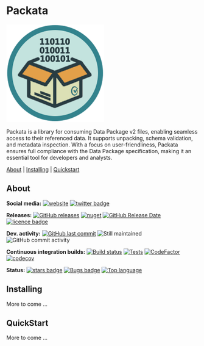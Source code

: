 # Packata

![Logo](https://raw.githubusercontent.com/Seddryck/Packata/main/assets/packata-icon-256.png)

Packata is a library for consuming Data Package v2 files, enabling seamless access to their referenced data. It supports unpacking, schema validation, and metadata inspection. With a focus on user-friendliness, Packata ensures full compliance with the Data Package specification, making it an essential tool for developers and analysts.

[About][] | [Installing][] | [Quickstart][]

[About]: #about (About)
[Installing]: #installing (Installing)
[Quickstart]: #quickstart (Quickstart)

## About

**Social media:** [![website](https://img.shields.io/badge/website-seddryck.github.io/Packata-fe762d.svg)](https://seddryck.github.io/Packata)
[![twitter badge](https://img.shields.io/badge/twitter%20Packata-@Seddryck-blue.svg?style=flat&logo=twitter)](https://twitter.com/Seddryck)

**Releases:** [![GitHub releases](https://img.shields.io/github/v/release/seddryck/packata?label=GitHub%20releases)](https://github.com/seddryck/packata/releases/latest) 
[![nuget](https://img.shields.io/nuget/v/Packata.Core.svg)](https://www.nuget.org/packages/Packata.Core/) [![GitHub Release Date](https://img.shields.io/github/release-date/seddryck/Packata.svg)](https://github.com/Seddryck/Packata/releases/latest) [![licence badge](https://img.shields.io/badge/License-Apache%202.0-yellow.svg)](https://github.com/Seddryck/Packata/blob/master/LICENSE) 

**Dev. activity:** [![GitHub last commit](https://img.shields.io/github/last-commit/Seddryck/Packata.svg)](https://github.com/Seddryck/Packata/commits)
![Still maintained](https://img.shields.io/maintenance/yes/2024.svg)
![GitHub commit activity](https://img.shields.io/github/commit-activity/y/Seddryck/Packata)

**Continuous integration builds:** [![Build status](https://ci.appveyor.com/api/projects/status/bq45qo05end3bk88?svg=true)](https://ci.appveyor.com/project/Seddryck/Packata/)
[![Tests](https://img.shields.io/appveyor/tests/seddryck/Packata.svg)](https://ci.appveyor.com/project/Seddryck/Packata/build/tests)
[![CodeFactor](https://www.codefactor.io/repository/github/seddryck/Packata/badge)](https://www.codefactor.io/repository/github/seddryck/Packata)
[![codecov](https://codecov.io/github/Seddryck/Packata/branch/main/graph/badge.svg?token=PPSNKG5YD7)](https://codecov.io/github/Seddryck/Packata)
<!-- [![FOSSA Status](https://app.fossa.com/api/projects/git%2Bgithub.com%2FSeddryck%2FPackata.svg?type=shield)](https://app.fossa.com/projects/git%2Bgithub.com%2FSeddryck%2FPackata?ref=badge_shield) -->

**Status:** [![stars badge](https://img.shields.io/github/stars/Seddryck/Packata.svg)](https://github.com/Seddryck/Packata/stargazers)
[![Bugs badge](https://img.shields.io/github/issues/Seddryck/Packata/bug.svg?color=red&label=Bugs)](https://github.com/Seddryck/Packata/issues?utf8=%E2%9C%93&q=is:issue+is:open+label:bug+)
[![Top language](https://img.shields.io/github/languages/top/seddryck/Packata.svg)](https://github.com/Seddryck/Packata/search?l=C%23)

## Installing

More to come ...

## QuickStart

More to come ...
